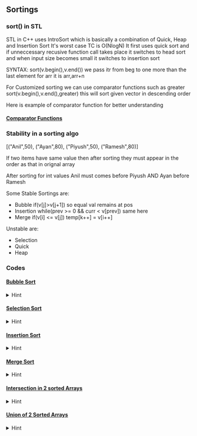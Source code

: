## Sortings 

### sort() in STL

STL in C++ uses IntroSort which is basically a combination of Quick, Heap and Insertion Sort
It's worst case TC is O(NlogN)
It first uses quick sort and if unneccessary recusive function call takes place it switches to head sort and when input size becomes small it switches to insertion sort<br>

SYNTAX: sort(v.begin(),v.end()) we pass itr from beg to one more than the last element for arr it is arr,arr+n

For Customized sorting we can use comparator functions such as greater<int>
sort(v.begin(),v.end(),greater<int>) this will sort given vector in descending order 

Here is example of comparator function for better understanding

#### [Comparator Functions](Sortings/comparatorFuncn.cpp)

### Stability in a sorting algo

[("Anil",50), ("Ayan",80), ("Piyush",50), ("Ramesh",80)]

If two items have same value then after sorting they must appear in the order as that in orignal array

After sorting for int values Anil must comes before Piyush AND Ayan before Ramesh

Some Stable Sortings are:<br>
- Bubble if(v[j]>v[j+1]) so equal val remains at pos<br>
- Insertion while(prev >= 0 && curr < v[prev]) same here<br>
- Merge if(v[i] <= v[j]) temp[k++] = v[i++]<br>

Unstable are:<br>
- Selection<br>
- Quick<br>
- Heap<br>

### Codes 

#### [Bubble Sort](Sortings/BubbleSort.cpp)
<details>
<summary>Hint</summary>
{
    //TC = O(Nsq)

    for each i before n-1
        chk if v[j] > v[j+1] then swap up to n-1-i 
    
    Can Use isSwapped boolean var to optimize the code 

}

</details>

#### [Selection Sort](Sortings/SelectionSort.cpp)
<details>
<summary>Hint</summary>
{
    TC: O(Nsq) even in best case

    Less memory writes as compared to other famous algo except Cycle Sort

    Basic idea for implementation of Heap Sort

    Not Stable AND In Place Algo (Means no extra space required)

    IDEA IS:

    for i = 0 to n-1 loop 
    let a tempidx = i
    we will find the idx of element in j var loop that should be in ith index in Sorted Array
        example when arr is sorted we will find next minimum element
    
    after second loop we will swap the v[i] with v[tempidx]

}

</details>

#### [Insertion Sort](Sortings/InsertoinSort.cpp)
<details>
<summary>Hint</summary>
{
  
    TC: O(Nsq) Big O(n) in best case when arr is already sorted
    Inplace and Stable
    Used in practise for small n

    IDEA:

    We know that a single element is always sorted so we assume 0th idx as sorted part

    then we start i from 1 and store curr val and prev idx as i-1

    while(prev >= 0 && curr < v[prev]) is used to find the correct position and shift other for placing curr in sorted part
    
    then we insert curr at sorted part by using v[prev+1] = v[prev];

    Every time length of sorted part inc by 1

}

</details>

#### [Merge Sort](Sortings/MergeSort.cpp)
<details>
<summary>Hint</summary>
{
  
  Divide and Conquer, Stable, O(nlogn) and O(n) aux space [Alloc and Dealloc]
  Well suited for linked list works in O(1) aux space
  Used in external sorting
  In general for arrays quick sort outperforms due to fast random access

  IDEA:
    Recurisively merge sort will sort left part of arr ,i.e. si to mid
                    and right part ,i.e. mid+1,ei
        
    Finally we have to implement a merge funcn that will merge two sorted parts as merge(v,si,mid,ei)
        Merge() will use a temp arr to store sorted items and itr k to traverse on it
                itr i to treverse in left and j for right

                firstly it will copy smaller elements from both arrays until one of them gets empty
                then it will copy remaining elements to temp

                Finally store temp elements from k = 0 , k<ei-si+1  to i = si to i = ei in v

}

</details>

#### [Intersection in 2 sorted Arrays](Sortings/Intersection2SortedArr.cpp)
<details>
<summary>Hint</summary>
{
  
   As we do in merge funcn 2 pointers approach we will print v1[i] == v2[j] holds o/w inc smaller values itr by 1

   To avoid duplicated we can add if(i>0 && v1[i] == v1[i-1])skipp means i++

   
}

</details>

#### [Union of 2 Sorted Arrays](Sortings/UnionOf2Arr.cpp)
<details>
<summary>Hint</summary>
{
    Same as intersection but we will avoid intersections from both v1 and v2
    Also we have to add remaining elements if any and add them without there duplicates
    
}

</details>

